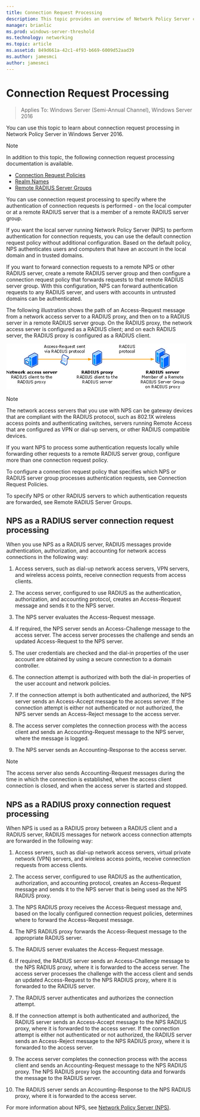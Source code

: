 ```yaml
---
title: Connection Request Processing
description: This topic provides an overview of Network Policy Server connection request processing in Windows Server 2016.
manager: brianlic
ms.prod: windows-server-threshold
ms.technology: networking
ms.topic: article
ms.assetid: 849d661a-42c1-4f93-b669-6009d52aad39
ms.author: jamesmci 
author: jamesmci
---
```


# Connection Request Processing

>Applies To: Windows Server (Semi-Annual Channel), Windows Server 2016

You can use this topic to learn about connection request processing in Network Policy Server in Windows Server 2016.

>[!NOTE]
>In addition to this topic, the following connection request processing documentation is available.
> - [Connection Request Policies](nps-crp-crpolicies.md)
> - [Realm Names](nps-crp-realm-names.md)
> - [Remote RADIUS Server Groups](nps-crp-rrsg.md)

You can use connection request processing to specify where the authentication of connection requests is performed - on the local computer or at a remote RADIUS server that is a member of a remote RADIUS server group. 

If you want the local server running Network Policy Server (NPS) to perform authentication for connection requests, you can use the default connection request policy without additional configuration. Based on the default policy, NPS authenticates users and computers that have an account in the local domain and in trusted domains.

If you want to forward connection requests to a remote NPS or other RADIUS server, create a remote RADIUS server group and then configure a connection request policy that forwards requests to that remote RADIUS server group. With this configuration, NPS can forward authentication requests to any RADIUS server, and users with accounts in untrusted domains can be authenticated.

The following illustration shows the path of an Access-Request message from a network access server to a RADIUS proxy, and then on to a RADIUS server in a remote RADIUS server group. On the RADIUS proxy, the network access server is configured as a RADIUS client; and on each RADIUS server, the RADIUS proxy is configured as a RADIUS client.


![NPS Connection Request Processing](../../media/Nps-Connection-Request-Processing/Nps-Connection-Request-Processing.jpg)


>[!NOTE]
>The network access servers that you use with NPS can be gateway devices that are compliant with the RADIUS protocol, such as 802.1X wireless access points and authenticating switches, servers running Remote Access that are configured as VPN or dial-up servers, or other RADIUS compatible devices.

If you want NPS to process some authentication requests locally while forwarding other requests to a remote RADIUS server group, configure more than one connection request policy.

To configure a connection request policy that specifies which NPS or RADIUS server group processes authentication requests, see Connection Request Policies.

To specify NPS or other RADIUS servers to which authentication requests are forwarded, see Remote RADIUS Server Groups.

## NPS as a RADIUS server connection request processing

When you use NPS as a RADIUS server, RADIUS messages provide authentication, authorization, and accounting for network access connections in the following way:

1. Access servers, such as dial-up network access servers, VPN servers, and wireless access points, receive connection requests from access clients. 

2. The access server, configured to use RADIUS as the authentication, authorization, and accounting protocol, creates an Access-Request message and sends it to the NPS server. 

3. The NPS server evaluates the Access-Request message. 

4. If required, the NPS server sends an Access-Challenge message to the access server. The access server processes the challenge and sends an updated Access-Request to the NPS server. 

5. The user credentials are checked and the dial-in properties of the user account are obtained by using a secure connection to a domain controller. 

6. The connection attempt is authorized with both the dial-in properties of the user account and network policies. 

7. If the connection attempt is both authenticated and authorized, the NPS server sends an Access-Accept message to the access server. If the connection attempt is either not authenticated or not authorized, the NPS server sends an Access-Reject message to the access server. 

8. The access server completes the connection process with the access client and sends an Accounting-Request message to the NPS server, where the message is logged. 

9. The NPS server sends an Accounting-Response to the access server. 

>[!NOTE]
>The access server also sends Accounting-Request messages during the time in which the connection is established, when the access client connection is closed, and when the access server is started and stopped.

## NPS as a RADIUS proxy connection request processing

When NPS is used as a RADIUS proxy between a RADIUS client and a RADIUS server, RADIUS messages for network access connection attempts are forwarded in the following way:

1. Access servers, such as dial-up network access servers, virtual private network (VPN) servers, and wireless access points, receive connection requests from access clients.

2. The access server, configured to use RADIUS as the authentication, authorization, and accounting protocol, creates an Access-Request message and sends it to the NPS server that is being used as the NPS RADIUS proxy.

3. The NPS RADIUS proxy receives the Access-Request message and, based on the locally configured connection request policies, determines where to forward the Access-Request message.

4. The NPS RADIUS proxy forwards the Access-Request message to the appropriate RADIUS server.

5. The RADIUS server evaluates the Access-Request message.

6. If required, the RADIUS server sends an Access-Challenge message to the NPS RADIUS proxy, where it is forwarded to the access server. The access server processes the challenge with the access client and sends an updated Access-Request to the NPS RADIUS proxy, where it is forwarded to the RADIUS server.

7. The RADIUS server authenticates and authorizes the connection attempt.

8. If the connection attempt is both authenticated and authorized, the RADIUS server sends an Access-Accept message to the NPS RADIUS proxy, where it is forwarded to the access server. If the connection attempt is either not authenticated or not authorized, the RADIUS server sends an Access-Reject message to the NPS RADIUS proxy, where it is forwarded to the access server.

9. The access server completes the connection process with the access client and sends an Accounting-Request message to the NPS RADIUS proxy. The NPS RADIUS proxy logs the accounting data and forwards the message to the RADIUS server.

10. The RADIUS server sends an Accounting-Response to the NPS RADIUS proxy, where it is forwarded to the access server.

For more information about NPS, see [Network Policy Server (NPS)](nps-top.md).
